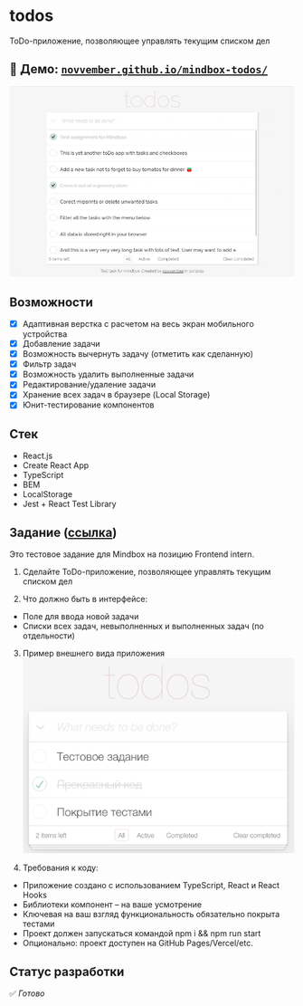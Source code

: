 # todos

ToDo-приложение, позволяющее управлять текущим списком дел

## 👀 Демо: [`novvember.github.io/mindbox-todos/`](http://novvember.tk/mindbox-todos/)

![Демонстрация работы](./demo.gif)

## Возможности

- [x] Адаптивная верстка с расчетом на весь экран мобильного устройства
- [x] Добавление задачи
- [x] Возможность вычернуть задачу (отметить как сделанную)
- [x] Фильтр задач
- [x] Возможность удалить выполненные задачи
- [x] Редактирование/удаление задачи
- [x] Хранение всех задач в браузере (Local Storage)
- [x] Юнит-тестирование компонентов

## Стек

- React.js
- Create React App
- TypeScript
- BEM
- LocalStorage
- Jest + React Test Library

## Задание ([ссылка](https://docs.google.com/document/d/1X9zMnAAU9vvEzdYtSEeeram8Kur5o-py5ChKlK5TIa8/edit#))

Это тестовое задание для Mindbox на позицию Frontend intern.

1. Сделайте ToDo-приложение, позволяющее управлять текущим списком дел

2. Что должно быть в интерфейсе:

- Поле для ввода новой задачи
- Списки всех задач, невыполненных и выполненных задач (по отдельности)

3. Пример внешнего вида приложения  
   ![Макет](task.png)

4. Требования к коду:

- Приложение создано с использованием TypeScript, React и React Hooks
- Библиотеки компонент – на ваше усмотрение
- Ключевая на ваш взгляд функциональность обязательно покрыта тестами
- Проект должен запускаться командой npm i && npm run start
- Опционально: проект доступен на GitHub Pages/Vercel/etc.

## Статус разработки

✅ _Готово_
